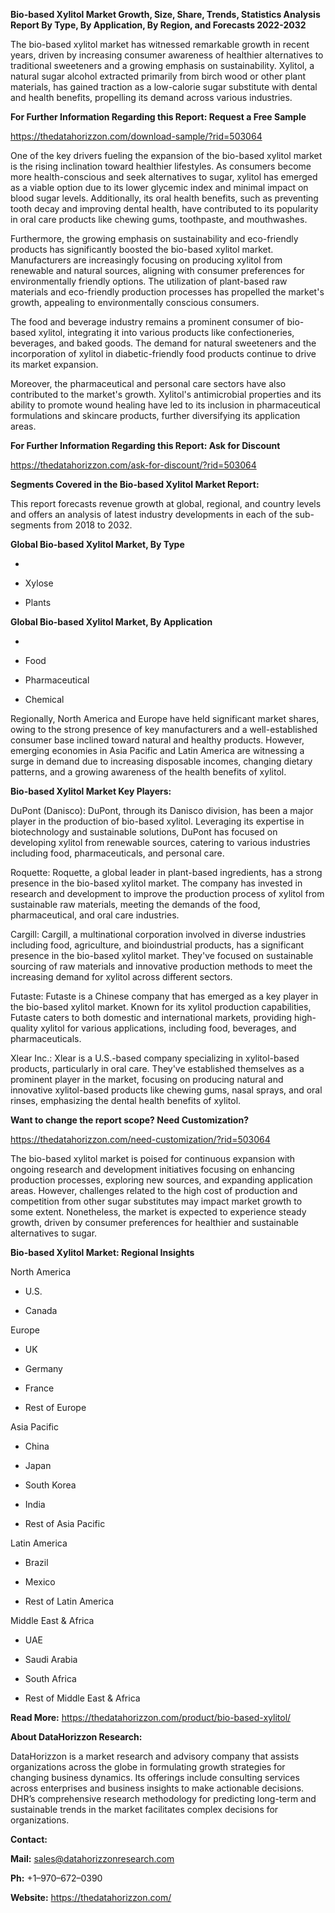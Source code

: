 **Bio-based Xylitol Market Growth, Size, Share, Trends, Statistics
Analysis Report By Type, By Application, By Region, and Forecasts
2022-2032**

The bio-based xylitol market has witnessed remarkable growth in recent
years, driven by increasing consumer awareness of healthier alternatives
to traditional sweeteners and a growing emphasis on sustainability.
Xylitol, a natural sugar alcohol extracted primarily from birch wood or
other plant materials, has gained traction as a low-calorie sugar
substitute with dental and health benefits, propelling its demand across
various industries.

**For Further Information Regarding this Report: Request a Free Sample**

<https://thedatahorizzon.com/download-sample/?rid=503064>

One of the key drivers fueling the expansion of the bio-based xylitol
market is the rising inclination toward healthier lifestyles. As
consumers become more health-conscious and seek alternatives to sugar,
xylitol has emerged as a viable option due to its lower glycemic index
and minimal impact on blood sugar levels. Additionally, its oral health
benefits, such as preventing tooth decay and improving dental health,
have contributed to its popularity in oral care products like chewing
gums, toothpaste, and mouthwashes.

Furthermore, the growing emphasis on sustainability and eco-friendly
products has significantly boosted the bio-based xylitol market.
Manufacturers are increasingly focusing on producing xylitol from
renewable and natural sources, aligning with consumer preferences for
environmentally friendly options. The utilization of plant-based raw
materials and eco-friendly production processes has propelled the
market's growth, appealing to environmentally conscious consumers.

The food and beverage industry remains a prominent consumer of bio-based
xylitol, integrating it into various products like confectioneries,
beverages, and baked goods. The demand for natural sweeteners and the
incorporation of xylitol in diabetic-friendly food products continue to
drive its market expansion.

Moreover, the pharmaceutical and personal care sectors have also
contributed to the market's growth. Xylitol's antimicrobial properties
and its ability to promote wound healing have led to its inclusion in
pharmaceutical formulations and skincare products, further diversifying
its application areas.

**For Further Information Regarding this Report: Ask for Discount**

<https://thedatahorizzon.com/ask-for-discount/?rid=503064>

**Segments Covered in the Bio-based Xylitol Market Report:**

This report forecasts revenue growth at global, regional, and country
levels and offers an analysis of latest industry developments in each of
the sub-segments from 2018 to 2032.

**Global Bio-based Xylitol Market, By Type**

-   

-   Xylose

-   Plants

**Global Bio-based Xylitol Market, By Application**

-   

-   Food

-   Pharmaceutical

-   Chemical

Regionally, North America and Europe have held significant market
shares, owing to the strong presence of key manufacturers and a
well-established consumer base inclined toward natural and healthy
products. However, emerging economies in Asia Pacific and Latin America
are witnessing a surge in demand due to increasing disposable incomes,
changing dietary patterns, and a growing awareness of the health
benefits of xylitol.

**Bio-based Xylitol Market Key Players:**

DuPont (Danisco): DuPont, through its Danisco division, has been a major
player in the production of bio-based xylitol. Leveraging its expertise
in biotechnology and sustainable solutions, DuPont has focused on
developing xylitol from renewable sources, catering to various
industries including food, pharmaceuticals, and personal care.

Roquette: Roquette, a global leader in plant-based ingredients, has a
strong presence in the bio-based xylitol market. The company has
invested in research and development to improve the production process
of xylitol from sustainable raw materials, meeting the demands of the
food, pharmaceutical, and oral care industries.

Cargill: Cargill, a multinational corporation involved in diverse
industries including food, agriculture, and bioindustrial products, has
a significant presence in the bio-based xylitol market. They've focused
on sustainable sourcing of raw materials and innovative production
methods to meet the increasing demand for xylitol across different
sectors.

Futaste: Futaste is a Chinese company that has emerged as a key player
in the bio-based xylitol market. Known for its xylitol production
capabilities, Futaste caters to both domestic and international markets,
providing high-quality xylitol for various applications, including food,
beverages, and pharmaceuticals.

Xlear Inc.: Xlear is a U.S.-based company specializing in xylitol-based
products, particularly in oral care. They've established themselves as a
prominent player in the market, focusing on producing natural and
innovative xylitol-based products like chewing gums, nasal sprays, and
oral rinses, emphasizing the dental health benefits of xylitol.

**Want to change the report scope? Need Customization?**

<https://thedatahorizzon.com/need-customization/?rid=503064>

The bio-based xylitol market is poised for continuous expansion with
ongoing research and development initiatives focusing on enhancing
production processes, exploring new sources, and expanding application
areas. However, challenges related to the high cost of production and
competition from other sugar substitutes may impact market growth to
some extent. Nonetheless, the market is expected to experience steady
growth, driven by consumer preferences for healthier and sustainable
alternatives to sugar.

**Bio-based Xylitol Market: Regional Insights**

North America

-   U.S.

-   Canada

Europe

-   UK

-   Germany

-   France

-   Rest of Europe

Asia Pacific

-   China

-   Japan

-   South Korea

-   India

-   Rest of Asia Pacific

Latin America

-   Brazil

-   Mexico

-   Rest of Latin America

Middle East & Africa

-   UAE

-   Saudi Arabia

-   South Africa

-   Rest of Middle East & Africa

**Read More:** <https://thedatahorizzon.com/product/bio-based-xylitol/>

**About DataHorizzon Research:**

DataHorizzon is a market research and advisory company that assists
organizations across the globe in formulating growth strategies for
changing business dynamics. Its offerings include consulting services
across enterprises and business insights to make actionable decisions.
DHR’s comprehensive research methodology for predicting long-term and
sustainable trends in the market facilitates complex decisions for
organizations.

**Contact:**

**Mail:** <sales@datahorizzonresearch.com>

**Ph:** +1–970–672–0390

**Website:** <https://thedatahorizzon.com/>
